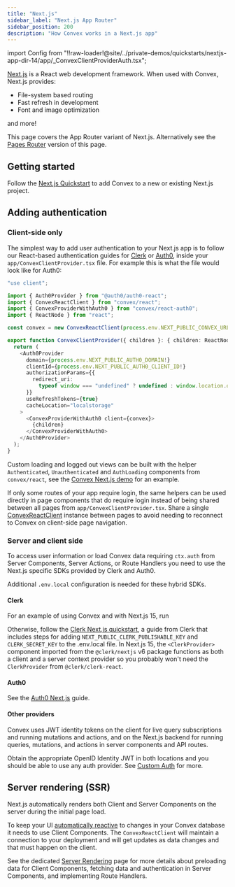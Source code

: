 ```yaml
---
title: "Next.js"
sidebar_label: "Next.js App Router"
sidebar_position: 200
description: "How Convex works in a Next.js app"
---
```


import Config from "!!raw-loader!@site/../private-demos/quickstarts/nextjs-app-dir-14/app/_ConvexClientProviderAuth.tsx";

[Next.js](https://nextjs.org/) is a React web development framework. When used
with Convex, Next.js provides:

- File-system based routing
- Fast refresh in development
- Font and image optimization

and more!

This page covers the App Router variant of Next.js. Alternatively see the
[Pages Router](/docs/client/react/nextjs-pages-router/nextjs-pages-router.mdx)
version of this page.

## Getting started

Follow the [Next.js Quickstart](/docs/quickstart/nextjs.mdx) to add Convex to a
new or existing Next.js project.

## Adding authentication

### Client-side only

The simplest way to add user authentication to your Next.js app is to follow our
React-based authentication guides for [Clerk](/docs/auth/clerk.mdx) or
[Auth0](/docs/auth/auth0.mdx), inside your `app/ConvexClientProvider.tsx` file.
For example this is what the file would look like for Auth0:


```typescript
"use client";

import { Auth0Provider } from "@auth0/auth0-react";
import { ConvexReactClient } from "convex/react";
import { ConvexProviderWithAuth0 } from "convex/react-auth0";
import { ReactNode } from "react";

const convex = new ConvexReactClient(process.env.NEXT_PUBLIC_CONVEX_URL!);

export function ConvexClientProvider({ children }: { children: ReactNode }) {
  return (
    <Auth0Provider
      domain={process.env.NEXT_PUBLIC_AUTH0_DOMAIN!}
      clientId={process.env.NEXT_PUBLIC_AUTH0_CLIENT_ID!}
      authorizationParams={{
        redirect_uri:
          typeof window === "undefined" ? undefined : window.location.origin,
      }}
      useRefreshTokens={true}
      cacheLocation="localstorage"
    >
      <ConvexProviderWithAuth0 client={convex}>
        {children}
      </ConvexProviderWithAuth0>
    </Auth0Provider>
  );
}

```


Custom loading and logged out views can be built with the helper
`Authenticated`, `Unauthenticated` and `AuthLoading` components from
`convex/react`, see the
[Convex Next.js demo](https://github.com/get-convex/convex-demos/tree/main/nextjs-pages-router/pages/_app.tsx)
for an example.

If only some routes of your app require login, the same helpers can be used
directly in page components that do require login instead of being shared
between all pages from `app/ConvexClientProvider.tsx`. Share a single
[ConvexReactClient](/api/classes/react.ConvexReactClient) instance between pages
to avoid needing to reconnect to Convex on client-side page navigation.

### Server and client side

To access user information or load Convex data requiring `ctx.auth` from Server
Components, Server Actions, or Route Handlers you need to use the Next.js
specific SDKs provided by Clerk and Auth0.

Additional `.env.local` configuration is needed for these hybrid SDKs.

#### Clerk

For an example of using Convex and with Next.js 15, run

<p>
  <b>
    <CodeWithCopyButton text="npm create convex@latest -- -t nextjs-clerk" />
  </b>
</p>

Otherwise, follow the
[Clerk Next.js quickstart](https://clerk.com/docs/quickstarts/nextjs), a guide
from Clerk that includes steps for adding `NEXT_PUBLIC_CLERK_PUBLISHABLE_KEY`
and `CLERK_SECRET_KEY` to the .env.local file. In Next.js 15, the
`<ClerkProvider>` component imported from the `@clerk/nextjs` v6 package
functions as both a client and a server context provider so you probably won't
need the `ClerkProvider` from `@clerk/clerk-react`.

#### Auth0

See the
[Auth0 Next.js](https://auth0.com/docs/quickstart/webapp/nextjs/01-login) guide.

#### Other providers

Convex uses JWT identity tokens on the client for live query subscriptions and
running mutations and actions, and on the Next.js backend for running queries,
mutations, and actions in server components and API routes.

Obtain the appropriate OpenID Identity JWT in both locations and you should be
able to use any auth provider. See
[Custom Auth](https://docs.convex.dev/auth/advanced/custom-auth) for more.

## Server rendering (SSR)

Next.js automatically renders both Client and Server Components on the server
during the initial page load.

To keep your UI
[automatically reactive](/docs/functions/query-functions.mdx#caching-reactivity)
to changes in your Convex database it needs to use Client Components. The
`ConvexReactClient` will maintain a connection to your deployment and will get
updates as data changes and that must happen on the client.

See the dedicated
[Server Rendering](/docs/client/react/nextjs/nextjs-server-rendering.mdx) page
for more details about preloading data for Client Components, fetching data and
authentication in Server Components, and implementing Route Handlers.
